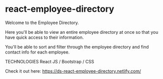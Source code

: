 # react-employee-directory

Welcome to the Employee Directory.

Here you'll be able to view an entire employee directory at once so that you have quick access to their information.

You'll be able to sort and filter through the employee directory and find contact info for each employee.

TECHNOLOGIES
React JS / Bootstrap / CSS 

Check it out here: https://ds-react-employee-directory.netlify.com/
